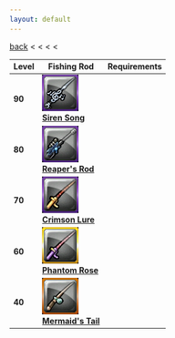 ```yaml
---
layout: default
---
```


[back](../) < < < <

| Level | Fishing Rod | Requirements |
| ----- | ----------- | ------------ |
| **90** | [![Siren Song](siren-song.jpg)](https://www.aurakingdom-db.com/item/19120-siren-song) <br/> [**Siren Song**](https://www.aurakingdom-db.com/item/19120-siren-song) |  |
| **80** | [![Reaper's Rod](reapers-rod.jpg)](https://www.aurakingdom-db.com/item/17258-reapers-rod) <br/> [**Reaper's Rod**](https://www.aurakingdom-db.com/item/17258-reapers-rod) |  |
| **70** | [![Crimson Lure](crimson-lure.jpg)](https://www.aurakingdom-db.com/item/15439-crimson-lure) <br/> [**Crimson Lure**](https://www.aurakingdom-db.com/item/15439-crimson-lure) |  |
| **60** | [![Phantom Rose](phantom-rose.jpg)](https://www.aurakingdom-db.com/item/14415-phantom-rose) <br/> [**Phantom Rose**](https://www.aurakingdom-db.com/item/14415-phantom-rose) |  |
| **40** | [![Mermaid's Tail](mermaids-tail.jpg)](https://www.aurakingdom-db.com/item/12802-mermaids-tail) <br/> [**Mermaid's Tail**](https://www.aurakingdom-db.com/item/12802-mermaids-tail) |  |
